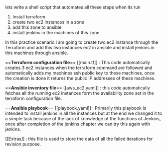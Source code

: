 lets write a shell  script that automates all these steps when its run 

1. Install terraform 
2. create two ec2 instances in a zone
3. add this zone to ansible 
4. install jenkins in the machines of this zone.

In this practice scenario i am going to create two ec2 instance through the Terraform and add this  two instances ec2 in ansible and install jenkins in this machines through ansible. 


==**Terraform configuration file**== [[main.tf]] : This code automatically creates 3 ec2 instances when the terraform command are followed and automatically adds my  machines ssh public key to these machines, once the creation is done it returns the public IP addresses of these machines.

==**Ansible inventory file**== [[aws_ec2.yaml]] : this code automatically fetches all the running ec2 instances form the availability zone set in the terraform configuration file.

 ==**Ansible playbook**== [[playbook.yaml]] : Primarily this playbook is intended to install jenkins in all the instances but at the end we changed it to a simple task because of the lack of knowledge of the functions of Jenkins, once after completion of the jenkins chapter we can try this again with jenkins.


[[Extras]] : this file is used to store the data of all the failed iterations for revision purpose.
